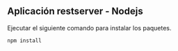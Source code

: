 
## Aplicación restserver - Nodejs

Ejecutar el siguiente comando para instalar los paquetes.


```
npm install
```
